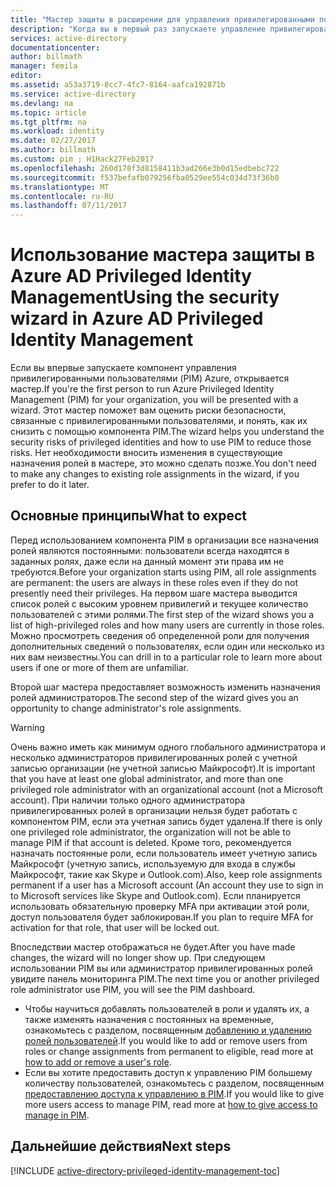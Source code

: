 ```yaml
---
title: "Мастер защиты в расширении для управления привилегированными пользователями Azure AD"
description: "Когда вы в первый раз запускаете управление привилегированными пользователями Azure Active Directory, открывается мастер защиты. В этой статье описаны этапы работы мастера."
services: active-directory
documentationcenter: 
author: billmath
manager: femila
editor: 
ms.assetid: a53a3719-8cc7-4fc7-8164-aafca192871b
ms.service: active-directory
ms.devlang: na
ms.topic: article
ms.tgt_pltfrm: na
ms.workload: identity
ms.date: 02/27/2017
ms.author: billmath
ms.custom: pim ; H1Hack27Feb2017
ms.openlocfilehash: 260d178f3d8158411b3ad266e3b0d15edbebc722
ms.sourcegitcommit: f537befafb079256fba0529ee554c034d73f36b0
ms.translationtype: MT
ms.contentlocale: ru-RU
ms.lasthandoff: 07/11/2017
---
```

# <a name="using-the-security-wizard-in-azure-ad-privileged-identity-management"></a><span data-ttu-id="82b10-104">Использование мастера защиты в Azure AD Privileged Identity Management</span><span class="sxs-lookup"><span data-stu-id="82b10-104">Using the security wizard in Azure AD Privileged Identity Management</span></span> 
<span data-ttu-id="82b10-105">Если вы впервые запускаете компонент управления привилегированными пользователями (PIM) Azure, открывается мастер.</span><span class="sxs-lookup"><span data-stu-id="82b10-105">If you're the first person to run Azure Privileged Identity Management (PIM) for your organization, you will be presented with a wizard.</span></span> <span data-ttu-id="82b10-106">Этот мастер поможет вам оценить риски безопасности, связанные с привилегированными пользователями, и понять, как их снизить с помощью компонента PIM.</span><span class="sxs-lookup"><span data-stu-id="82b10-106">The wizard helps you understand the security risks of privileged identities and how to use PIM to reduce those risks.</span></span> <span data-ttu-id="82b10-107">Нет необходимости вносить изменения в существующие назначения ролей в мастере, это можно сделать позже.</span><span class="sxs-lookup"><span data-stu-id="82b10-107">You don't need to make any changes to existing role assignments in the wizard, if you prefer to do it later.</span></span>

## <a name="what-to-expect"></a><span data-ttu-id="82b10-108">Основные принципы</span><span class="sxs-lookup"><span data-stu-id="82b10-108">What to expect</span></span>
<span data-ttu-id="82b10-109">Перед использованием компонента PIM в организации все назначения ролей являются постоянными: пользователи всегда находятся в заданных ролях, даже если на данный момент эти права им не требуются.</span><span class="sxs-lookup"><span data-stu-id="82b10-109">Before your organization starts using PIM, all role assignments are permanent: the users are always in these roles even if they do not presently need their privileges.</span></span>  <span data-ttu-id="82b10-110">На первом шаге мастера выводится список ролей с высоким уровнем привилегий и текущее количество пользователей с этими ролями.</span><span class="sxs-lookup"><span data-stu-id="82b10-110">The first step of the wizard shows you a list of high-privileged roles and how many users are currently in those roles.</span></span> <span data-ttu-id="82b10-111">Можно просмотреть сведения об определенной роли для получения дополнительных сведений о пользователях, если один или несколько из них вам неизвестны.</span><span class="sxs-lookup"><span data-stu-id="82b10-111">You can drill in to a particular role to learn more about users if one or more of them are unfamiliar.</span></span>

<span data-ttu-id="82b10-112">Второй шаг мастера предоставляет возможность изменить назначения ролей администраторов.</span><span class="sxs-lookup"><span data-stu-id="82b10-112">The second step of the wizard gives you an opportunity to change administrator's role assignments.</span></span>  

> [!WARNING]
> <span data-ttu-id="82b10-113">Очень важно иметь как минимум одного глобального администратора и несколько администраторов привилегированных ролей с учетной записью организации (не учетной записью Майкрософт).</span><span class="sxs-lookup"><span data-stu-id="82b10-113">It is important that you have at least one global administrator, and more than one privileged role administrator with an organizational account (not a Microsoft account).</span></span> <span data-ttu-id="82b10-114">При наличии только одного администратора привилегированных ролей в организации нельзя будет работать с компонентом PIM, если эта учетная запись будет удалена.</span><span class="sxs-lookup"><span data-stu-id="82b10-114">If there is only one privileged role administrator, the organization will not be able to manage PIM if that account is deleted.</span></span>
> <span data-ttu-id="82b10-115">Кроме того, рекомендуется назначать постоянные роли, если пользователь имеет учетную запись Майкрософт (учетную запись, используемую для входа в службы Майкрософт, такие как Skype и Outlook.com).</span><span class="sxs-lookup"><span data-stu-id="82b10-115">Also, keep role assignments permanent if a user has a Microsoft account (An account they use to sign in to Microsoft services like Skype and Outlook.com).</span></span> <span data-ttu-id="82b10-116">Если планируется использовать обязательную проверку MFA при активации этой роли, доступ пользователя будет заблокирован.</span><span class="sxs-lookup"><span data-stu-id="82b10-116">If you plan to require MFA for activation for that role, that user will be locked out.</span></span>
> 
> 

<span data-ttu-id="82b10-117">Впоследствии мастер отображаться не будет.</span><span class="sxs-lookup"><span data-stu-id="82b10-117">After you have made changes, the wizard will no longer show up.</span></span> <span data-ttu-id="82b10-118">При следующем использовании PIM вы или администратор привилегированных ролей увидите панель мониторинга PIM.</span><span class="sxs-lookup"><span data-stu-id="82b10-118">The next time you or another privileged role administrator use PIM, you will see the PIM dashboard.</span></span>  

* <span data-ttu-id="82b10-119">Чтобы научиться добавлять пользователей в роли и удалять их, а также изменять назначения с постоянных на временные, ознакомьтесь с разделом, посвященным [добавлению и удалению ролей пользователей](active-directory-privileged-identity-management-how-to-add-role-to-user.md).</span><span class="sxs-lookup"><span data-stu-id="82b10-119">If you would like to add or remove users from roles or change assignments from permanent to eligible, read more at [how to add or remove a user's role](active-directory-privileged-identity-management-how-to-add-role-to-user.md).</span></span>
* <span data-ttu-id="82b10-120">Если вы хотите предоставить доступ к управлению PIM большему количеству пользователей, ознакомьтесь с разделом, посвященным [предоставлению доступа к управлению в PIM](active-directory-privileged-identity-management-how-to-give-access-to-pim.md).</span><span class="sxs-lookup"><span data-stu-id="82b10-120">If you would like to give more users access to manage PIM, read more at [how to give access to manage in PIM](active-directory-privileged-identity-management-how-to-give-access-to-pim.md).</span></span>

## <a name="next-steps"></a><span data-ttu-id="82b10-121">Дальнейшие действия</span><span class="sxs-lookup"><span data-stu-id="82b10-121">Next steps</span></span>
[!INCLUDE [active-directory-privileged-identity-management-toc](../../includes/active-directory-privileged-identity-management-toc.md)]

